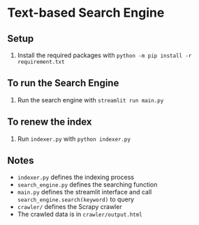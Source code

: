 # Text-based Search Engine

## Setup

1. Install the required packages with `python -m pip install -r requirement.txt`

## To run the Search Engine

1. Run the search engine with `streamlit run main.py`

## To renew the index

1. Run `indexer.py` with `python indexer.py`

## Notes

* `indexer.py` defines the indexing process
* `search_engine.py` defines the searching function
* `main.py` defines the streamlit interface and call `search_engine.search(keyword)` to query
* `crawler/` defines the Scrapy crawler
* The crawled data is in `crawler/output.html`
